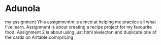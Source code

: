# Adunola
my assignment
Yhis assignmentm is aimed at helping me practice all what i've learn.
Assignment is about creating a recipe project for my favourite food.
Assignment 2 is about using just html skelecton and duplicate one of the cards on Airtable.com/pricing
